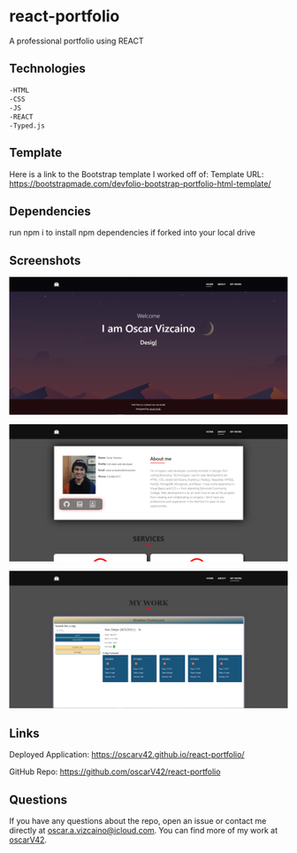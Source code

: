 # react-portfolio

A professional portfolio using REACT

## Technologies

    -HTML
    -CSS
    -JS
    -REACT
    -Typed.js

## Template

Here is a link to the Bootstrap template I worked off of: Template URL: https://bootstrapmade.com/devfolio-bootstrap-portfolio-html-template/

## Dependencies

run npm i to install npm dependencies if forked into your local drive

## Screenshots

![HomePage](public/assets/screenshots/ReactPortfolioHomePNG.PNG)

![AboutPage](public/assets/screenshots/ReactPortfolioAboutPNG.PNG)

![WorkPage](public/assets/screenshots/ReactPortfolioWork.PNG)

## Links

Deployed Application: https://oscarv42.github.io/react-portfolio/

GitHub Repo: https://github.com/oscarV42/react-portfolio

## Questions

If you have any questions about the repo, open an issue or contact me directly at oscar.a.vizcaino@icloud.com. You can find more of my work at
[oscarV42](https://github.com/oscarV42/).
